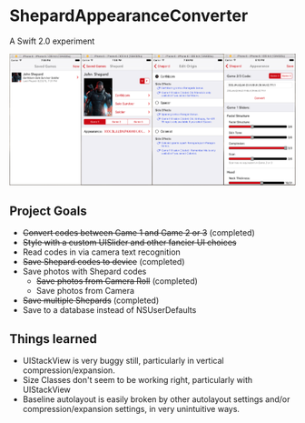 # ShepardAppearanceConverter

A Swift 2.0 experiment

![Screenshot](/ScreenShot.png?raw=true)

## Project Goals

- ~~Convert codes between Game 1 and Game 2 or 3~~ (completed)
- ~~Style with a custom UISlider and other fancier UI choices~~
- Read codes in via camera text recognition
- ~~Save Shepard codes to device~~ (completed)
- Save photos with Shepard codes
  - ~~Save photos from Camera Roll~~ (completed)
  - Save photos from Camera
- ~~Save multiple Shepards~~ (completed)
- Save to a database instead of NSUserDefaults

## Things learned

- UIStackView is very buggy still, particularly in vertical compression/expansion.
- Size Classes don't seem to be working right, particularly with UIStackView
- Baseline autolayout is easily broken by other autolayout settings and/or compression/expansion settings, in very unintuitive ways.